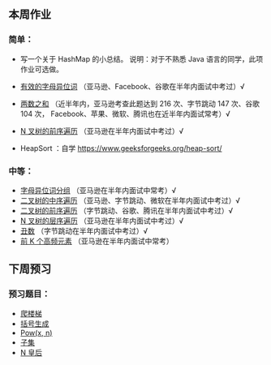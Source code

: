 ## 本周作业

### 简单：

- 写一个关于 HashMap 的小总结。
  说明：对于不熟悉 Java 语言的同学，此项作业可选做。
 
- [有效的字母异位词](https://leetcode-cn.com/problems/valid-anagram/description/)
（亚马逊、Facebook、谷歌在半年内面试中考过）&radic;
- [两数之和](https://leetcode-cn.com/problems/two-sum/description/)
（近半年内，亚马逊考查此题达到 216 次、字节跳动 147 次、谷歌 104 次，
Facebook、苹果、微软、腾讯也在近半年内面试常考）&radic;
- [N 叉树的前序遍历](https://leetcode-cn.com/problems/n-ary-tree-preorder-traversal/description/)
（亚马逊在半年内面试中考过）&radic;
- HeapSort ：自学 https://www.geeksforgeeks.org/heap-sort/ 

### 中等：
- [字母异位词分组](https://leetcode-cn.com/problems/group-anagrams/)
（亚马逊在半年内面试中常考）&radic;
- [二叉树的中序遍历](https://leetcode-cn.com/problems/binary-tree-inorder-traversal/)
（亚马逊、字节跳动、微软在半年内面试中考过）&radic;
- [二叉树的前序遍历](https://leetcode-cn.com/problems/binary-tree-preorder-traversal/)
（字节跳动、谷歌、腾讯在半年内面试中考过）&radic;
- [N 叉树的层序遍历](https://leetcode-cn.com/problems/n-ary-tree-level-order-traversal/)
（亚马逊在半年内面试中考过）&radic;
- [丑数](https://leetcode-cn.com/problems/chou-shu-lcof/)
（字节跳动在半年内面试中考过）&radic;
- [前 K 个高频元素](https://leetcode-cn.com/problems/top-k-frequent-elements/)
（亚马逊在半年内面试中常考）

## 下周预习

### 预习题目：

- [爬楼梯](https://leetcode-cn.com/problems/climbing-stairs/)
- [括号生成](https://leetcode-cn.com/problems/generate-parentheses/)
- [Pow(x, n)](https://leetcode-cn.com/problems/powx-n/)
- [子集](https://leetcode-cn.com/problems/subsets/)
- [N 皇后](https://leetcode-cn.com/problems/n-queens/)